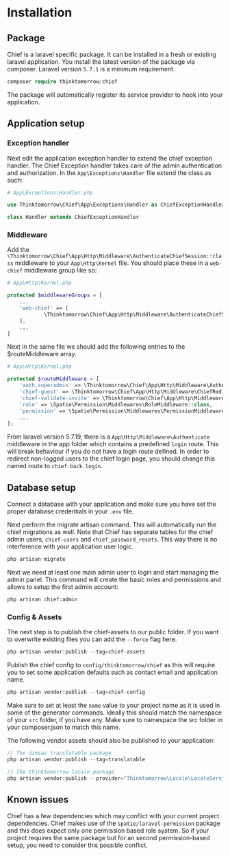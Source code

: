 
# Installation

## Package
Chief is a laravel specific package. It can be installed in a fresh or existing laravel application. You install the latest version of the package via composer.
Laravel version `5.7.1` is a minimum requirement.
```php
composer require thinktomorrow/chief
```
The package will automatically register its service provider to hook into your application.

## Application setup

### Exception handler
Next edit the application exception handler to extend the chief exception handler.
The Chief Exception handler takes care of the admin authentication and authorization.
In the `App\Exceptions\Handler` file extend the class as such:

```php
# App\Exceptions\Handler.php

use Thinktomorrow\Chief\App\Exceptions\Handler as ChiefExceptionHandler;

class Handler extends ChiefExceptionHandler
```

### Middleware
Add the `\Thinktomorrow\Chief\App\Http\Middleware\AuthenticateChiefSession::class` middleware to your `App\Http\Kernel` file.
You should place these in a `web-chief` middleware group like so:

```php
# App\Http\Kernel.php

protected $middlewareGroups = [
    ...
    'web-chief' => [
            \Thinktomorrow\Chief\App\Http\Middleware\AuthenticateChiefSession::class,
    ],
    ...
]
```

Next in the same file we should add the following entries to the $routeMiddleware array.

```php
# App\Http\Kernel.php

protected $routeMiddleware = [
    'auth.superadmin' => \Thinktomorrow\Chief\App\Http\Middleware\AuthenticateSuperadmin::class,
    'chief-guest' => \Thinktomorrow\Chief\App\Http\Middleware\ChiefRedirectIfAuthenticated::class,
    'chief-validate-invite' => \Thinktomorrow\Chief\App\Http\Middleware\ChiefValidateInvite::class,
    'role' => \Spatie\Permission\Middlewares\RoleMiddleware::class,
    'permission' => \Spatie\Permission\Middlewares\PermissionMiddleware::class,
    ...
];
```

From laravel version 5.7.19, there is a `App\Http\Middleware\Authenticate` middleware in the app folder which contains a predefined `login` route. This will break behaviour if you do not have a login route defined.
In order to redirect non-logged users to the chief login page, you should change this named route to `chief.back.login`.

## Database setup

Connect a database with your application and make sure you have set the proper database credentials in your `.env` file.

Next perform the migrate artisan command. This will automatically run the chief migrations as well.
Note that Chief has separate tables for the chief admin users, `chief-users` and `chief_password_resets`. This way there
is no interference with your application user logic.

```php
php artisan migrate
```

Next we need at least one main admin user to login and start managing the admin panel.
This command will create the basic roles and permissions and allows to setup the first admin account:

```php
php artisan chief:admin
```

### Config & Assets

The next step is to publish the chief-assets to our public folder.
If you want to overwrite existing files you can add the `--force` flag here.

```php
php artisan vendor:publish --tag=chief-assets
```

Publish the chief config to `config/thinktomorrow/chief` as this will require you to set some application defaults such as
contact email and application name.
```php
php artisan vendor:publish --tag=chief-config
```
Make sure to set at least the `name` value to your project name as it is used in some of the generator commands. Ideally this should match
the namespace of your `src` folder, if you have any. Make sure to namespace the src folder in your composer.json to match this name.

The following vendor assets should also be published to your application:
```php
// The dimsav translatable package
php artisan vendor:publish --tag=translatable

// The thinktomorrow locale package
php artisan vendor:publish --provider="Thinktomorrow\Locale\LocaleServiceProvider"
```

## Known issues
Chief has a few dependencies which may conflict with your current project dependencies. Chief makes use of the 
`spatie/laravel-permission` package and this does expect only one permission based role system. So if your project
requires the same package but for an second permission-based setup, you need to consider this possible conflict.
